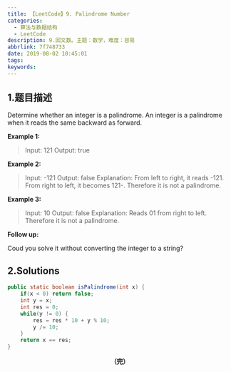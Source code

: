 ```yaml
---
title: 【LeetCode】9. Palindrome Number
categories:
  - 算法与数据结构
  - LeetCode
description: 9.回文数。主题：数学，难度：容易
abbrlink: 7f748733
date: 2019-08-02 10:45:01
tags:
keywords:
---
```


## 1.题目描述

Determine whether an integer is a palindrome. An integer is a palindrome when it reads the same backward as forward.

**Example 1:**

> Input: 121
> Output: true

**Example 2:**

> Input: -121
> Output: false
> Explanation: From left to right, it reads -121. From right to left, it becomes 121-. Therefore it is not a palindrome.

**Example 3:**

> Input: 10
> Output: false
> Explanation: Reads 01 from right to left. Therefore it is not a palindrome.

**Follow up:**

Coud you solve it without converting the integer to a string?

## 2.Solutions

~~~java
public static boolean isPalindrome(int x) {
    if(x < 0) return false;
    int y = x;
    int res = 0;
    while(y != 0) {
        res = res * 10 + y % 10;
        y /= 10;
    }
    return x == res;
}
~~~

<center><font style="font-weight:bold">（完）</font></center>

